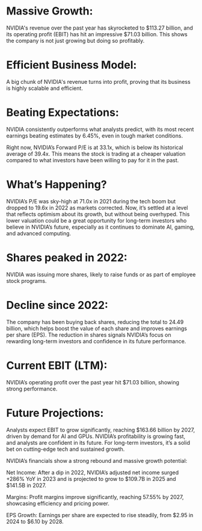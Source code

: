 

# Massive Growth:

NVIDIA's revenue over the past year has skyrocketed to $113.27 billion, and its operating profit (EBIT) has hit an impressive $71.03 billion. This shows the company is not just growing but doing so profitably.

# Efficient Business Model:

A big chunk of NVIDIA's revenue turns into profit, proving that its business is highly scalable and efficient.

# Beating Expectations:

NVIDIA consistently outperforms what analysts predict, with its most recent earnings beating estimates by 6.45%, even in tough market conditions.

Right now, NVIDIA’s Forward P/E is at 33.1x, which is below its historical average of 39.4x. This means the stock is trading at a cheaper valuation compared to what investors have been willing to pay for it in the past.

# What’s Happening? 

NVIDIA’s P/E was sky-high at 71.0x in 2021 during the tech boom but dropped to 19.6x in 2022 as markets corrected. Now, it’s settled at a level that reflects optimism about its growth, but without being overhyped. This lower valuation could be a great opportunity for long-term investors who believe in NVIDIA’s future, especially as it continues to dominate AI, gaming, and advanced computing.

# Shares peaked in 2022: 
NVIDIA was issuing more shares, likely to raise funds or as part of employee stock programs.

# Decline since 2022: 
The company has been buying back shares, reducing the total to 24.49 billion, which helps boost the value of each share and improves earnings per share (EPS). The reduction in shares signals NVIDIA’s focus on rewarding long-term investors and confidence in its future performance.

# Current EBIT (LTM): 
NVIDIA’s operating profit over the past year hit $71.03 billion, showing strong performance.

# Future Projections: 
Analysts expect EBIT to grow significantly, reaching $163.66 billion by 2027, driven by demand for AI and GPUs. NVIDIA’s profitability is growing fast, and analysts are confident in its future. For long-term investors, it’s a solid bet on cutting-edge tech and sustained growth.

NVIDIA’s financials show a strong rebound and massive growth potential:

Net Income: After a dip in 2022, NVIDIA’s adjusted net income surged +286% YoY in 2023 and is projected to grow to $109.7B in 2025 and $141.5B in 2027.

Margins: Profit margins improve significantly, reaching 57.55% by 2027, showcasing efficiency and pricing power.

EPS Growth: Earnings per share are expected to rise steadily, from $2.95 in 2024 to $6.10 by 2028.
